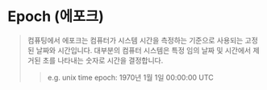 # Epoch (에포크)

> 컴퓨팅에서 에포크는 컴퓨터가 시스템 시간을 측정하는 기준으로 사용되는 고정된 날짜와 시간입니다. 대부분의 컴퓨터 시스템은 특정 임의 날짜 및 시간에서 제거된 초를 나타내는 숫자로 시간을 결정합니다.
>
> > e.g. unix time epoch: 1970년 1월 1일 00:00:00 UTC
